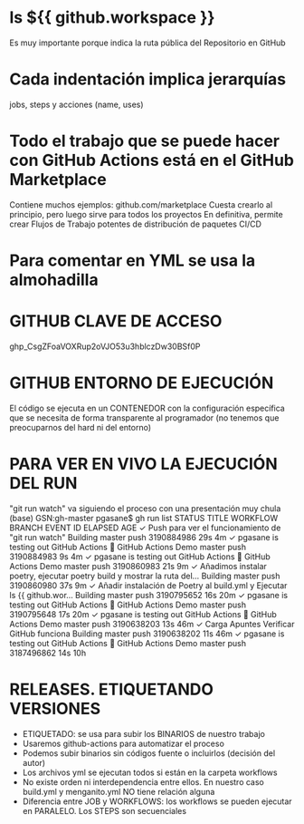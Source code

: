 # ls ${{ github.workspace }}
Es muy importante porque indica la ruta pública del Repositorio en GitHub

# Cada indentación implica jerarquías
jobs, steps y acciones (name, uses)

# Todo el trabajo que se puede hacer con GitHub Actions está en el GitHub Marketplace
Contiene muchos ejemplos: github.com/marketplace
Cuesta crearlo al principio, pero luego sirve para todos los proyectos
En definitiva, permite crear Flujos de Trabajo potentes de distribución de paquetes CI/CD 

# Para comentar en YML se usa la almohadilla

# GITHUB CLAVE DE ACCESO
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

# GITHUB ENTORNO DE EJECUCIÓN
El código se ejecuta en un CONTENEDOR con la configuración específica que se necesita de forma transparente al programador (no tenemos que preocuparnos del hard ni del entorno)

# PARA VER EN VIVO LA EJECUCIÓN DEL RUN
"git run watch" va siguiendo el proceso con una presentación muy chula
(base) GSN:gh-master pgasane$ gh run list
STATUS  TITLE                                                                   WORKFLOW             BRANCH  EVENT  ID          ELAPSED  AGE
✓       Push para ver el funcionamiento de "git run watch"                      Building             master  push   3190884986  29s      4m
✓       pgasane is testing out GitHub Actions 🚀                                GitHub Actions Demo  master  push   3190884983  9s       4m
✓       pgasane is testing out GitHub Actions 🚀                                GitHub Actions Demo  master  push   3190860983  21s      9m
✓       Añadimos instalar poetry, ejecutar poetry build y mostrar la ruta del…  Building             master  push   3190860980  37s      9m
✓       Añadir instalación de Poetry al build.yml y Ejecutar ls {{ github.wor…  Building             master  push   3190795652  16s      20m
✓       pgasane is testing out GitHub Actions 🚀                                GitHub Actions Demo  master  push   3190795648  17s      20m
✓       pgasane is testing out GitHub Actions 🚀                                GitHub Actions Demo  master  push   3190638203  13s      46m
✓       Carga Apuntes Verificar GitHub funciona                                 Building             master  push   3190638202  11s      46m
✓       pgasane is testing out GitHub Actions 🚀                                GitHub Actions Demo  master  push   3187496862  14s      10h

# RELEASES. ETIQUETANDO VERSIONES
- ETIQUETADO: se usa para subir los BINARIOS de nuestro trabajo
- Usaremos github-actions para automatizar el proceso
- Podemos subir binarios sin códigos fuente o incluirlos (decisión del autor)
- Los archivos yml se ejecutan todos si están en la carpeta workflows
- No existe orden ni interdependencia entre ellos. En nuestro caso build.yml y menganito.yml NO tiene relación alguna
- Diferencia entre JOB y WORKFLOWS: los workflows se pueden ejecutar en PARALELO. Los STEPS son secuenciales




